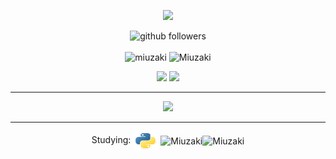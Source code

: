 <p align="center">
    <img src="https://cdn.discordapp.com/attachments/1077914572398280835/1085319759727444008/Poze_da_vassoura_ancient_realistic_samurai_8k_1f66991e-5f30-4008-93bb-b99d940f432f.png" />
</p>

<p align="center">
    <img src="https://img.shields.io/github/followers/Miuzaki?label=Follow&style=social" alt="github followers" /><br>
    <br>
    <img src="https://github-readme-stats.vercel.app/api?username=Miuzaki&show_icons=true&theme=dark" alt="miuzaki" />
    <img src="https://github-readme-stats.vercel.app/api/top-langs/?username=miuzaki&theme=dark" alt="Miuzaki" />
    
</p>


<p align="center">
  <a href="https://www.youtube.com/channel/UCLzFZxQO7jfyUXPyN0JUh9g" target="_blank"><img src="https://img.shields.io/badge/YouTube-FF0000?style=for-the-badge&logo=youtube&logoColor=white" target="_blank"></a>
 <a href="https://discord.gg/9yHVRjamMR" target="_blank"><img src="https://img.shields.io/badge/Discord-7289DA?style=for-the-badge&logo=discord&logoColor=white" target="_blank"></a> 
</p>
<hr>

<p align="center">
  <img src="https://lanyard.cnrad.dev/api/934085437016903741" width="450px">
</p>

<hr>
<p align="center">
Studying: <img align="center" alt="Miuzaki" height="30" width="40" src="https://raw.githubusercontent.com/devicons/devicon/master/icons/python/python-original.svg"> <img align="center" alt="Miuzaki" height="30" width="40" src="https://cdn.worldvectorlogo.com/logos/nodejs-icon.svg"><img align="center" alt="Miuzaki" height="30" width="40" src="https://camo.githubusercontent.com/abcc0b314ae119ad65d5d88d728a14e4d582399a50e8f5d9b2d7ea89d1cf7e46/68747470733a2f2f69636f6e6170652e636f6d2f77702d636f6e74656e742f66696c65732f73682f35313430342f7376672f632d2d342e737667">
</p>
